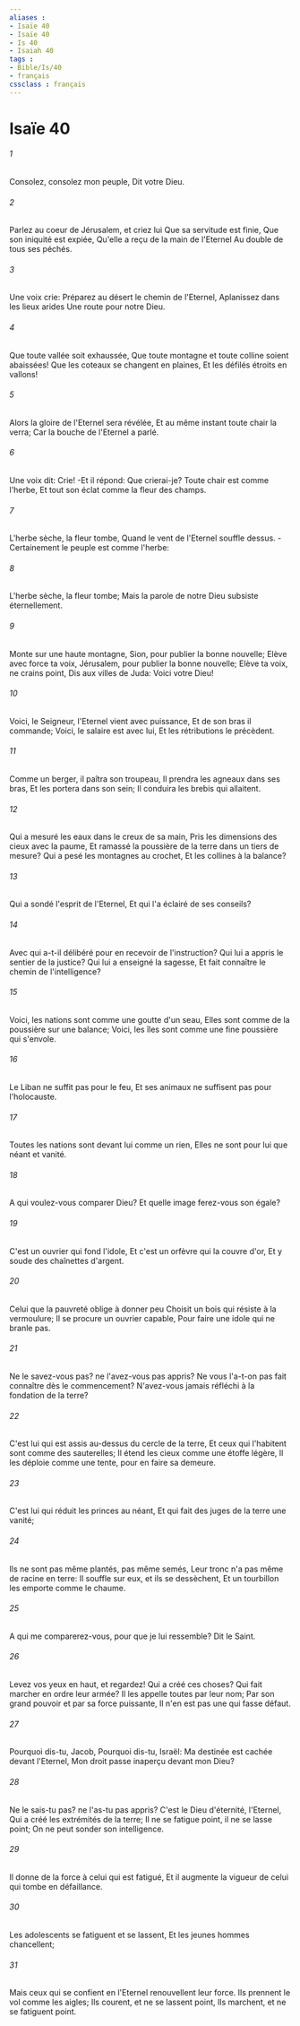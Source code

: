 ```yaml
---
aliases : 
- Isaïe 40
- Isaïe 40
- Is 40
- Isaiah 40
tags : 
- Bible/Is/40
- français
cssclass : français
---
```


# Isaïe 40

###### 1
Consolez, consolez mon peuple, Dit votre Dieu.
###### 2
Parlez au coeur de Jérusalem, et criez lui Que sa servitude est finie, Que son iniquité est expiée, Qu'elle a reçu de la main de l'Eternel Au double de tous ses péchés.
###### 3
Une voix crie: Préparez au désert le chemin de l'Eternel, Aplanissez dans les lieux arides Une route pour notre Dieu.
###### 4
Que toute vallée soit exhaussée, Que toute montagne et toute colline soient abaissées! Que les coteaux se changent en plaines, Et les défilés étroits en vallons!
###### 5
Alors la gloire de l'Eternel sera révélée, Et au même instant toute chair la verra; Car la bouche de l'Eternel a parlé.
###### 6
Une voix dit: Crie! -Et il répond: Que crierai-je? Toute chair est comme l'herbe, Et tout son éclat comme la fleur des champs.
###### 7
L'herbe sèche, la fleur tombe, Quand le vent de l'Eternel souffle dessus. -Certainement le peuple est comme l'herbe:
###### 8
L'herbe sèche, la fleur tombe; Mais la parole de notre Dieu subsiste éternellement.
###### 9
Monte sur une haute montagne, Sion, pour publier la bonne nouvelle; Elève avec force ta voix, Jérusalem, pour publier la bonne nouvelle; Elève ta voix, ne crains point, Dis aux villes de Juda: Voici votre Dieu!
###### 10
Voici, le Seigneur, l'Eternel vient avec puissance, Et de son bras il commande; Voici, le salaire est avec lui, Et les rétributions le précèdent.
###### 11
Comme un berger, il paîtra son troupeau, Il prendra les agneaux dans ses bras, Et les portera dans son sein; Il conduira les brebis qui allaitent.
###### 12
Qui a mesuré les eaux dans le creux de sa main, Pris les dimensions des cieux avec la paume, Et ramassé la poussière de la terre dans un tiers de mesure? Qui a pesé les montagnes au crochet, Et les collines à la balance?
###### 13
Qui a sondé l'esprit de l'Eternel, Et qui l'a éclairé de ses conseils?
###### 14
Avec qui a-t-il délibéré pour en recevoir de l'instruction? Qui lui a appris le sentier de la justice? Qui lui a enseigné la sagesse, Et fait connaître le chemin de l'intelligence?
###### 15
Voici, les nations sont comme une goutte d'un seau, Elles sont comme de la poussière sur une balance; Voici, les îles sont comme une fine poussière qui s'envole.
###### 16
Le Liban ne suffit pas pour le feu, Et ses animaux ne suffisent pas pour l'holocauste.
###### 17
Toutes les nations sont devant lui comme un rien, Elles ne sont pour lui que néant et vanité.
###### 18
A qui voulez-vous comparer Dieu? Et quelle image ferez-vous son égale?
###### 19
C'est un ouvrier qui fond l'idole, Et c'est un orfèvre qui la couvre d'or, Et y soude des chaînettes d'argent.
###### 20
Celui que la pauvreté oblige à donner peu Choisit un bois qui résiste à la vermoulure; Il se procure un ouvrier capable, Pour faire une idole qui ne branle pas.
###### 21
Ne le savez-vous pas? ne l'avez-vous pas appris? Ne vous l'a-t-on pas fait connaître dès le commencement? N'avez-vous jamais réfléchi à la fondation de la terre?
###### 22
C'est lui qui est assis au-dessus du cercle de la terre, Et ceux qui l'habitent sont comme des sauterelles; Il étend les cieux comme une étoffe légère, Il les déploie comme une tente, pour en faire sa demeure.
###### 23
C'est lui qui réduit les princes au néant, Et qui fait des juges de la terre une vanité;
###### 24
Ils ne sont pas même plantés, pas même semés, Leur tronc n'a pas même de racine en terre: Il souffle sur eux, et ils se dessèchent, Et un tourbillon les emporte comme le chaume.
###### 25
A qui me comparerez-vous, pour que je lui ressemble? Dit le Saint.
###### 26
Levez vos yeux en haut, et regardez! Qui a créé ces choses? Qui fait marcher en ordre leur armée? Il les appelle toutes par leur nom; Par son grand pouvoir et par sa force puissante, Il n'en est pas une qui fasse défaut.
###### 27
Pourquoi dis-tu, Jacob, Pourquoi dis-tu, Israël: Ma destinée est cachée devant l'Eternel, Mon droit passe inaperçu devant mon Dieu?
###### 28
Ne le sais-tu pas? ne l'as-tu pas appris? C'est le Dieu d'éternité, l'Eternel, Qui a créé les extrémités de la terre; Il ne se fatigue point, il ne se lasse point; On ne peut sonder son intelligence.
###### 29
Il donne de la force à celui qui est fatigué, Et il augmente la vigueur de celui qui tombe en défaillance.
###### 30
Les adolescents se fatiguent et se lassent, Et les jeunes hommes chancellent;
###### 31
Mais ceux qui se confient en l'Eternel renouvellent leur force. Ils prennent le vol comme les aigles; Ils courent, et ne se lassent point, Ils marchent, et ne se fatiguent point.
